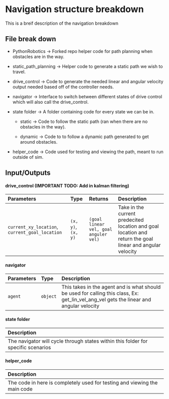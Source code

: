 
# Navigation structure breakdown

This is a breif description of the navigation breakdown



## File break down

- PythonRobotics -> Forked repo helper code for path planning when obstacles are in the way.

- static_path_planning -> Helper code to generate a static path we wish to travel.

- drive_control -> Code to generate the needed linear and angular velocity output needed based off of the controller needs.

- navigator -> Interface to switch between different states of drive control which will also call the drive_control.

- state folder -> A folder containing code for every state we can be in.

    - static -> Code to follow the static path (ran when there are no obstacles in the way).

    - dynamic -> Code to to follow a dynamic path generated to get around obstacles.

- helper_code -> Code used for testing and viewing the path, meant to run outside of sim.
## Input/Outputs

#### drive_control (IMPORTANT TODO: Add in kalman filtering)

| Parameters | Type     | Returns                | Description|
| :-------- | :------- | :------------------------- | :-- |
| `current_xy_location`, `current_goal_location` | `(x, y)`, `(x, y)` | `(goal linear vel, goal anguler vel)` | Take in the current predecited location and goal location and return the goal linear and angular velocity|

#### navigator

| Parameters | Type                    | Description|
| :-------- | :------- | :------------------------- |
| `agent` | `object` | This takes in the agent and is what should be used for calling this class, Ex: get_lin_vel_ang_vel gets the linear and angular velocity|

#### state folder

| Description|
|:------------------------- |
|The navigator will cycle through states within this folder for specific scenarios|

#### helper_code

| Description|
|:------------------------- |
|The code in here is completely used for testing and viewing the main code|
